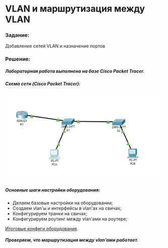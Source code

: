 # VLAN и маршрутизация между VLAN

###  Задание:
Добавление сетей VLAN и назначение портов

###  Решение:

##### Лабораторная работа выполнена на базе Cisco Packet Tracer.

##### Схема сети (Cisco Packet Tracer):

![](https://github.com/irvin232/OTUS-network-engineer/blob/master/labs/lab01/network%20topology.png)

##### Основные шаги настройки оборудования:
- Делаем базовые настройки на оборудовании;
- Создаем vlan'ы и интерфейсы в vlan'ах на свичах;
- Конфигурируем транки на свичах;
- Конфигурируем роутинг между vlan'ами на роутере;

[Итоговые конфиги оборудования](https://github.com/irvin232/OTUS-network-engineer/tree/master/labs/lab01/Configs).

##### Проверяем, что маршрутизация между vlan'ами работает.
